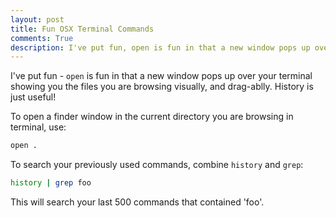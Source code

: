 ```yaml
---
layout: post
title: Fun OSX Terminal Commands
comments: True
description: I've put fun, open is fun in that a new window pops up over your terminal showing you the files you are browsing visually, and drag-ablly. History is just useful
---
```


I've put fun - ```open``` is fun in that a new window pops up over your terminal showing you the files you are browsing visually, and drag-ablly. History is just useful!

To open a finder window in the current directory you are browsing in terminal, use:
``` bash
open .
```

To search your previously used commands, combine ```history``` and ```grep```:

``` bash
history | grep foo
```

This will search your last 500 commands that contained 'foo'.
